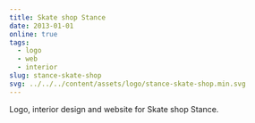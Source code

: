 ```yaml
---
title: Skate shop Stance
date: 2013-01-01
online: true
tags:
  - logo
  - web
  - interior
slug: stance-skate-shop
svg: ../../../content/assets/logo/stance-skate-shop.min.svg
---
```


Logo, interior design and website for Skate shop Stance.
